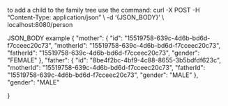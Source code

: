

to add a child to the family tree use the command: 
curl -X POST -H “Content-Type: application/json” \ -d ‘{JSON_BODY}’ \ localhost:8080/person

JSON_BODY example 
{
    "mother": {
        "id": "15519758-639c-4d6b-bd6d-f7cceec20c73",
        "motherId": "15519758-639c-4d6b-bd6d-f7cceec20c73",
        "fatherId": "15519758-639c-4d6b-bd6d-f7cceec20c73",
        "gender": "FEMALE"
    },
    "father": {
        "id": "8be4f2bc-4bf9-4c88-8655-3b5bdfdf623c",
        "motherId": "15519758-639c-4d6b-bd6d-f7cceec20c73",
        "fatherId": "15519758-639c-4d6b-bd6d-f7cceec20c73",
        "gender": "MALE"
    },
    "gender": "MALE"
    
}
